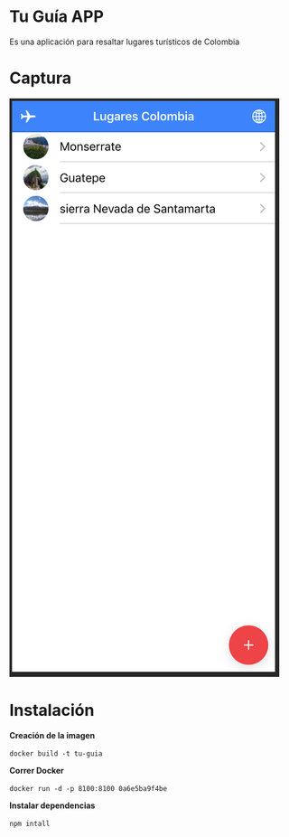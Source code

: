 # Tu Guía APP

Es una aplicación para resaltar lugares turísticos de Colombia

# Captura

![](./docs/screenshot.png)

# Instalación

**Creación de la imagen**

`docker build -t tu-guia`

**Correr Docker**

`docker run -d -p 8100:8100 0a6e5ba9f4be`

**Instalar dependencias**

`npm intall`